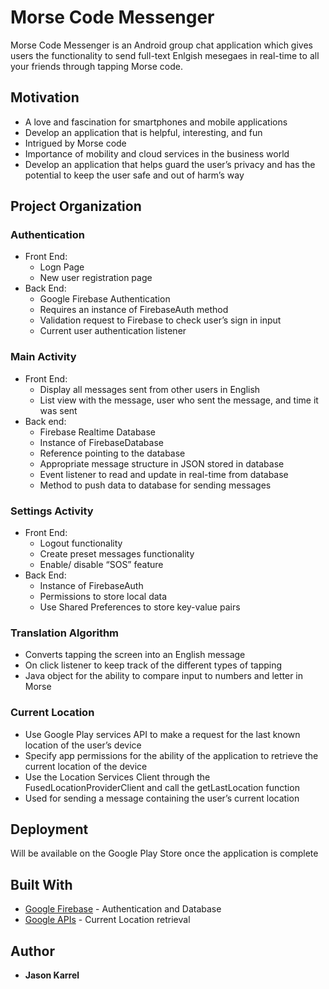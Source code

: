 # Morse Code Messenger

Morse Code Messenger is an Android group chat application which gives users the functionality to send full-text Enlgish mesegaes in real-time to all your friends through tapping Morse code. 

## Motivation

* A love and fascination for smartphones and mobile applications
* Develop an application that is helpful, interesting, and fun
* Intrigued by Morse code
* Importance of mobility and cloud services in the business world
* Develop an application that helps guard the user’s privacy and has the potential to keep the user safe and out of harm’s way

## Project Organization

### Authentication

* Front End:
	* Logn Page
	* New user registration page
* Back End:
	* Google Firebase Authentication
	* Requires an instance of FirebaseAuth method
	* Validation request to Firebase to check user’s sign in input
	* Current user authentication listener

### Main Activity

* Front End:
	* Display all messages sent from other users in English
	* List view with the message, user who sent the message, and time it was sent
* Back end:
	* Firebase Realtime Database
	* Instance of FirebaseDatabase
	* Reference pointing to the database
	* Appropriate message structure in JSON stored in database
	* Event listener to read and update in real-time from database
	* Method to push data to database for sending messages

### Settings Activity

* Front End:
	* Logout functionality 
	* Create preset messages functionality
	* Enable/ disable “SOS” feature
* Back End:
	* Instance of FirebaseAuth
	* Permissions to store local data
	* Use Shared Preferences to store key-value pairs



### Translation Algorithm

* Converts tapping the screen into an English message
* On click listener to keep track of the different types of tapping
* Java object for the ability to compare input to numbers and letter in Morse

### Current Location

* Use Google Play services API to make a request for the last known location of the user’s device
* Specify app permissions for the ability of the application to retrieve the current location of the device
* Use the Location Services Client through the FusedLocationProviderClient and call the getLastLocation function
* Used for sending a message containing the user’s current location

## Deployment

Will be available on the Google Play Store once the application is complete

## Built With

* [Google Firebase](http://firebase.google.com/) - Authentication and Database
* [Google APIs](https://developers.google.com/android/guides/overview) - Current Location retrieval

## Author

* **Jason Karrel**
